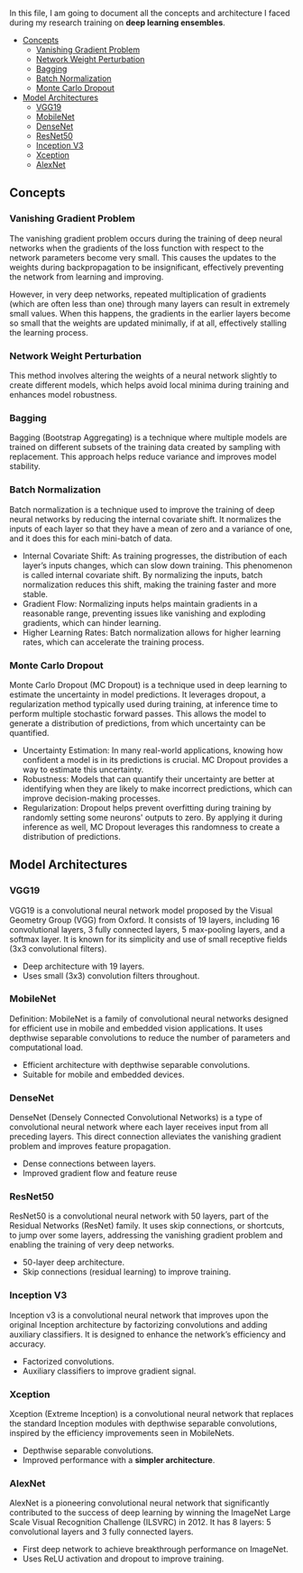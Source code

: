 In this file, I am going to document all the concepts and architecture I faced during my research training on **deep learning ensembles**.

- [Concepts](#concepts)
  - [Vanishing Gradient Problem](#vanishing-gradient-problem)
  - [Network Weight Perturbation](#network-weight-perturbation)
  - [Bagging](#bagging)
  - [Batch Normalization](#batch-normalization)
  - [Monte Carlo Dropout](#monte-carlo-dropout)
- [Model Architectures](#model-architectures)
  - [VGG19](#vgg19)
  - [MobileNet](#mobilenet)
  - [DenseNet](#densenet)
  - [ResNet50](#resnet50)
  - [Inception V3](#inception-v3)
  - [Xception](#xception)
  - [AlexNet](#alexnet)

## Concepts

### Vanishing Gradient Problem

The vanishing gradient problem occurs during the training of deep neural networks when the gradients of the loss function with respect to the network parameters become very small. This causes the updates to the weights during backpropagation to be insignificant, effectively preventing the network from learning and improving.

However, in very deep networks, repeated multiplication of gradients (which are often less than one) through many layers can result in extremely small values. When this happens, the gradients in the earlier layers become so small that the weights are updated minimally, if at all, effectively stalling the learning process.

### Network Weight Perturbation

This method involves altering the weights of a neural network slightly to create different models, which helps avoid local minima during training and enhances model robustness.

### Bagging

Bagging (Bootstrap Aggregating) is a technique where multiple models are trained on different subsets of the training data created by sampling with replacement. This approach helps reduce variance and improves model stability.

### Batch Normalization

Batch normalization is a technique used to improve the training of deep neural networks by reducing the internal covariate shift. It normalizes the inputs of each layer so that they have a mean of zero and a variance of one, and it does this for each mini-batch of data.

- Internal Covariate Shift: As training progresses, the distribution of each layer’s inputs changes, which can slow down training. This phenomenon is called internal covariate shift. By normalizing the inputs, batch normalization reduces this shift, making the training faster and more stable.
- Gradient Flow: Normalizing inputs helps maintain gradients in a reasonable range, preventing issues like vanishing and exploding gradients, which can hinder learning.
- Higher Learning Rates: Batch normalization allows for higher learning rates, which can accelerate the training process.

### Monte Carlo Dropout

Monte Carlo Dropout (MC Dropout) is a technique used in deep learning to estimate the uncertainty in model predictions. It leverages dropout, a regularization method typically used during training, at inference time to perform multiple stochastic forward passes. This allows the model to generate a distribution of predictions, from which uncertainty can be quantified.

- Uncertainty Estimation: In many real-world applications, knowing how confident a model is in its predictions is crucial. MC Dropout provides a way to estimate this uncertainty.
- Robustness: Models that can quantify their uncertainty are better at identifying when they are likely to make incorrect predictions, which can improve decision-making processes.
- Regularization: Dropout helps prevent overfitting during training by randomly setting some neurons' outputs to zero. By applying it during inference as well, MC Dropout leverages this randomness to create a distribution of predictions.

## Model Architectures

### VGG19

VGG19 is a convolutional neural network model proposed by the Visual Geometry Group (VGG) from Oxford. It consists of 19 layers, including 16 convolutional layers, 3 fully connected layers, 5 max-pooling layers, and a softmax layer. It is known for its simplicity and use of small receptive fields (3x3 convolutional filters).

- Deep architecture with 19 layers.
- Uses small (3x3) convolution filters throughout.

### MobileNet

Definition: MobileNet is a family of convolutional neural networks designed for efficient use in mobile and embedded vision applications. It uses depthwise separable convolutions to reduce the number of parameters and computational load.

- Efficient architecture with depthwise separable convolutions.
- Suitable for mobile and embedded devices.

### DenseNet

DenseNet (Densely Connected Convolutional Networks) is a type of convolutional neural network where each layer receives input from all preceding layers. This direct connection alleviates the vanishing gradient problem and improves feature propagation.

- Dense connections between layers.
- Improved gradient flow and feature reuse

### ResNet50

ResNet50 is a convolutional neural network with 50 layers, part of the Residual Networks (ResNet) family. It uses skip connections, or shortcuts, to jump over some layers, addressing the vanishing gradient problem and enabling the training of very deep networks.

- 50-layer deep architecture.
- Skip connections (residual learning) to improve training.

### Inception V3

Inception v3 is a convolutional neural network that improves upon the original Inception architecture by factorizing convolutions and adding auxiliary classifiers. It is designed to enhance the network’s efficiency and accuracy.

- Factorized convolutions.
- Auxiliary classifiers to improve gradient signal.

### Xception

Xception (Extreme Inception) is a convolutional neural network that replaces the standard Inception modules with depthwise separable convolutions, inspired by the efficiency improvements seen in MobileNets.

- Depthwise separable convolutions.
- Improved performance with a **simpler architecture**.

### AlexNet

AlexNet is a pioneering convolutional neural network that significantly contributed to the success of deep learning by winning the ImageNet Large Scale Visual Recognition Challenge (ILSVRC) in 2012. It has 8 layers: 5 convolutional layers and 3 fully connected layers.

- First deep network to achieve breakthrough performance on ImageNet.
- Uses ReLU activation and dropout to improve training.
